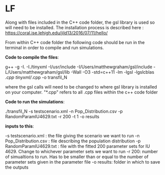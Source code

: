 # LF

Along with files included in the C++ code folder, the gsl library is used so will need to be installed. The installation process is described here : https://coral.ise.lehigh.edu/jild13/2016/07/11/hello/

From within C++ code folder the following code should be run in the terminal in order to compile and run simulations.

**Code to compile the files**:

g++ -g -I. -I./tinyxml -I/usr/include -I/Users/matthewgraham/gsl/include -L/Users/matthewgraham/gsl/lib -Wall -O3 -std=c++11 -lm -lgsl -lgslcblas *.cpp tinyxml/*.cpp -o transfil_N

where the gsl calls will need to be changed to where gsl library is installed on your computer. "*.cpp" refers to all .cpp files within the c++ code folder

**Code to run the simulations**:

./transfil_N -s testscenario.xml -n Pop_Distribution.csv -p RandomParamIU4629.txt -r 200 -t 1 -o results

**inputs to this**:

-s testscenario.xml : the file giving the scenario we want to run
-n Pop_Distribution.csv : file describing the population distribution
-p RandomParamIU4629.txt : file with the fitted 200 parameter sets for IU 4629. Change to whichever parameter sets we want to run
-r 200: number of simualtions to run. Has to be smaller than or equal to the number of parameter sets given in the parameter file
-o results: folder in which to save the outputs





